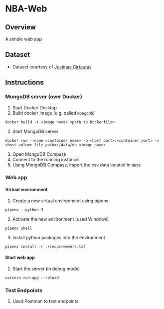 # NBA-Web
## Overview
A simple web app

## Dataset
* Dataset courtesy of [Justinas Cirtautas](https://www.kaggle.com/datasets/justinas/nba-players-data)

## Instructions
### MongoDB server (over Docker)
1. Start Docker Desktop
2. Build docker image (e.g. called `mongodb`)
```
docker build -t <image name> <path to Dockerfile>
```

2. Start MongoDB server
```
docker run --name <container name> -p <host port>:<container port> -v <host volume file path>:/data/db <image name>
```

3. Open MongoDB Compass
4. Connect to the running instance
5. Using MongoDB Compass, import the csv data located in `data`

### Web app
#### Virtual environment
1. Create a new virtual environment using pipenv
```
pipenv --python 3
```

2. Activate the new environment (used Windows)
```
pipenv shell
```

3. Install python packages into the environment
```
pipenv install -r .\requirements.txt
```

#### Start web app
1. Start the server (in debug mode)
```
uvicorn run:app --reload
```

### Test Endpoints
1. Used Postman to test endpoints
